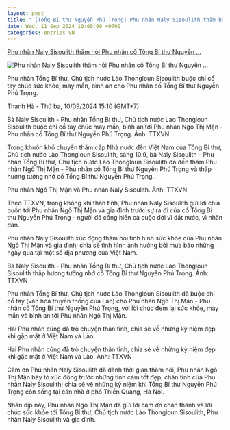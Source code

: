 ```yaml
---
layout: post
title: " [Tổng Bí thư Nguyễn Phú Trọng] Phu nhân Naly Sisoulith thăm hỏi Phu nhân cố Tổng Bí thư Nguyễn ..."
date: Wed, 11 Sep 2024 10:00:00 +0700
categories: entries VN
---
```

[Phu nhân Naly Sisoulith thăm hỏi Phu nhân cố Tổng Bí thư Nguyễn ...](https://laodong.vn/thoi-su/phu-nhan-naly-sisoulith-tham-hoi-phu-nhan-co-tong-bi-thu-nguyen-phu-trong-1392051.ldo)

![Phu nhân Naly Sisoulith thăm hỏi Phu nhân cố Tổng Bí thư Nguyễn ...](https://media-cdn-v2.laodong.vn/storage/newsportal/2024/9/10/1392051/Phu-Nhan-Lao-Naly.jpg?w=800&h=420&crop=auto&scale=both)

Phu nhân Tổng Bí thư, Chủ tịch nước Lào Thongloun Sisoulith buộc chỉ cổ tay chúc sức khỏe, may mắn, bình an cho Phu nhân cố Tổng Bí thư Nguyễn Phú Trọng.

Thanh Hà - Thứ ba, 10/09/2024 15:10 (GMT+7)

Bà Naly Sisoulith - Phu nhân Tổng Bí thư, Chủ tịch nước Lào Thongloun Sisoulith buộc chỉ cổ tay chúc may mắn, bình an tới Phu nhân Ngô Thị Mận - Phu nhân cố Tổng Bí thư Nguyễn Phú Trọng. Ảnh: TTXVN

Trong khuôn khổ chuyến thăm cấp Nhà nước đến Việt Nam của Tổng Bí thư, Chủ tịch nước Lào Thongloun Sisoulith, sáng 10.9, bà Naly Sisoulith - Phu nhân Tổng Bí thư, Chủ tịch nước Lào Thongloun Sisoulith đã đến thăm Phu nhân Ngô Thị Mận - Phu nhân cố Tổng Bí thư Nguyễn Phú Trọng và thắp hương tưởng nhớ cố Tổng Bí thư Nguyễn Phú Trọng.

Phu nhân Ngô Thị Mận và Phu nhân Naly Sisoulith. Ảnh: TTXVN

Theo TTXVN, trong không khí thân tình, Phu nhân Naly Sisoulith gửi lời chia buồn tới Phu nhân Ngô Thị Mận và gia đình trước sự ra đi của cố Tổng Bí thư Nguyễn Phú Trọng - người đã cống hiến cả cuộc đời vì đất nước, vì nhân dân.

Phu nhân Naly Sisoulith xúc động thăm hỏi tình hình sức khỏe của Phu nhân Ngô Thị Mận và gia đình; chia sẻ tình hình ảnh hưởng bởi mưa bão những ngày qua tại một số địa phương của Việt Nam.

Bà Naly Sisoulith - Phu nhân Tổng Bí thư, Chủ tịch nước Lào Thongloun Sisoulith thắp hương tưởng nhớ cố Tổng Bí thư Nguyễn Phú Trọng. Ảnh: TTXVN

Phu nhân Tổng Bí thư, Chủ tịch nước Lào Thongloun Sisoulith đã buộc chỉ cổ tay (văn hóa truyền thống của Lào) cho Phu nhân Ngô Thị Mận - Phu nhân cố Tổng Bí thư Nguyễn Phú Trọng, với lời chúc đem lại sức khỏe, may mắn và bình an tới Phu nhân Ngô Thị Mận.

Hai Phu nhân cũng đã trò chuyện thân tình, chia sẻ về những kỷ niệm đẹp khi gặp mặt ở Việt Nam và Lào.

Hai Phu nhân cũng đã trò chuyện thân tình, chia sẻ về những kỷ niệm đẹp khi gặp mặt ở Việt Nam và Lào. Ảnh: TTXVN

Cảm ơn Phu nhân Naly Sisoulith đã dành thời gian thăm hỏi, Phu nhân Ngô Thị Mận bày tỏ xúc động trước những tình cảm tốt đẹp, chân tình của Phu nhân Naly Sisoulith; chia sẻ về những kỷ niệm khi Tổng Bí thư Nguyễn Phú Trọng còn sống tại căn nhà ở phố Thiền Quang, Hà Nội.

Nhân dịp này, Phu nhân Ngô Thị Mận đã gửi lời cảm ơn chân thành và lời chúc sức khỏe tới Tổng Bí thư, Chủ tịch nước Lào Thongloun Sisoulith, Phu nhân Naly Sisoulith và gia đình.

